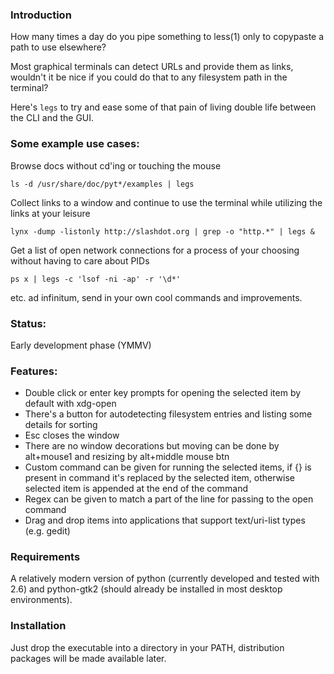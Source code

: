
### Introduction

How many times a day do you pipe something to less(1) only to copypaste a path to use elsewhere?

Most graphical terminals can detect URLs and provide them as links, wouldn't it be nice if you could do that to any filesystem path in the terminal?

Here's `legs` to try and ease some of that pain of living double life between the CLI and the GUI.

### Some example use cases:

Browse docs without cd'ing or touching the mouse

    ls -d /usr/share/doc/pyt*/examples | legs

Collect links to a window and continue to use the terminal while utilizing the links at your leisure

    lynx -dump -listonly http://slashdot.org | grep -o "http.*" | legs &

Get a list of open network connections for a process of your choosing without having to care about PIDs

    ps x | legs -c 'lsof -ni -ap' -r '\d*'

etc. ad infinitum, send in your own cool commands and improvements.

### Status:
Early development phase (YMMV)

### Features:
 * Double click or enter key prompts for opening the selected item by default with xdg-open
 * There's a button for autodetecting filesystem entries and listing some details for sorting
 * Esc closes the window
 * There are no window decorations but moving can be done by alt+mouse1 and resizing by alt+middle mouse btn
 * Custom command can be given for running the selected items, if {} is present in command it's replaced by the selected item, otherwise selected item is appended at the end of the command
 * Regex can be given to match a part of the line for passing to the open command
 * Drag and drop items into applications that support text/uri-list types (e.g. gedit)
 
### Requirements

A relatively modern version of python (currently developed and tested with 2.6) and python-gtk2 (should already be installed in most desktop environments).

### Installation

Just drop the executable into a directory in your PATH, distribution packages will be made available later.

